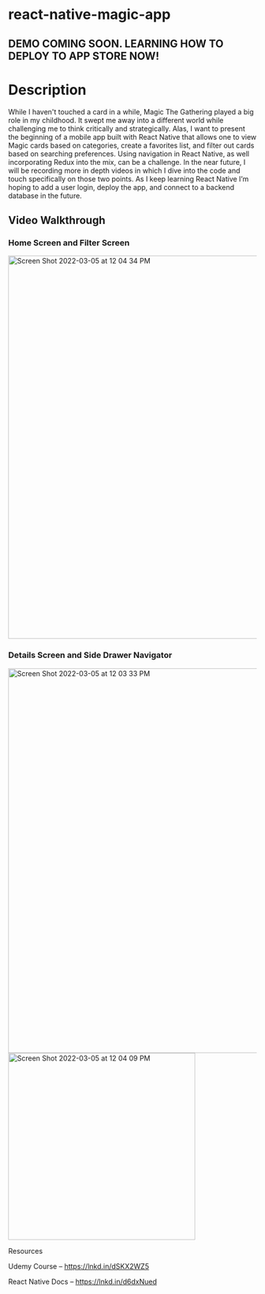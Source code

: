 # react-native-magic-app

## DEMO COMING SOON. LEARNING HOW TO DEPLOY TO APP STORE NOW!


# Description 

While I haven't touched a card in a while, Magic The Gathering played a big role in my childhood. 
It swept me away into a different world while challenging me to think critically and strategically. 
Alas, I want to present the beginning of a mobile app built with React Native that allows one to view Magic cards based on categories, 
create a favorites list, and filter out cards based on searching preferences. 
Using navigation in React Native, as well incorporating Redux into the mix, can be a challenge. 
In the near future,  I will be recording more in depth videos in which I dive into the code and touch specifically on those two points. 
As I keep learning React Native I’m hoping to add a user login, deploy the app, and connect to a backend database in the future. 

## Video Walkthrough



### Home Screen and Filter Screen
<img width="777" alt="Screen Shot 2022-03-05 at 12 04 34 PM" src="https://user-images.githubusercontent.com/88294702/156892998-bfb8b173-d579-4293-92d3-499d4c3e443b.png">

### Details Screen and Side Drawer Navigator
<img width="780" alt="Screen Shot 2022-03-05 at 12 03 33 PM" src="https://user-images.githubusercontent.com/88294702/156893005-688527de-614e-4cd4-811a-1d0e6f7071ba.png">
<img width="379" alt="Screen Shot 2022-03-05 at 12 04 09 PM" src="https://user-images.githubusercontent.com/88294702/156893007-29b2e9a5-9fd5-4d56-9cce-cbafee9e6376.png">


Resources 

Udemy Course – https://lnkd.in/dSKX2WZ5

React Native Docs – https://lnkd.in/d6dxNued
